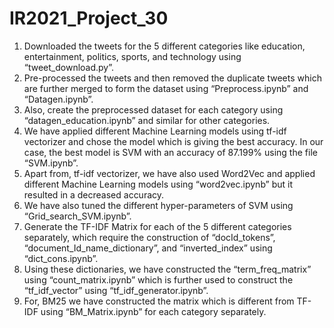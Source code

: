 # IR2021_Project_30

1.	Downloaded the tweets for the 5 different categories like education, entertainment, politics, sports, and technology using “tweet_download.py”.
2.	Pre-processed the tweets and then removed the duplicate tweets which are further merged to form the dataset using “Preprocess.ipynb” and “Datagen.ipynb”.
3.	Also, create the preprocessed dataset for each category using “datagen_education.ipynb” and similar for other categories.
4.	We have applied different Machine Learning models using tf-idf vectorizer and chose the model which is giving the best accuracy. In our case, the best model is SVM with an accuracy of 87.199% using the file “SVM.ipynb”.
5.	Apart from, tf-idf vectorizer, we have also used Word2Vec and applied different Machine Learning models using “word2vec.ipynb” but it resulted in a decreased accuracy.
6.	We have also tuned the different hyper-parameters of SVM using “Grid_search_SVM.ipynb”.
7.	Generate the TF-IDF Matrix for each of the 5 different categories separately, which require the construction of “docId_tokens”, “document_Id_name_dictionary”, and “inverted_index” using “dict_cons.ipynb”.
8.	Using these dictionaries, we have constructed the “term_freq_matrix” using “count_matrix.ipynb” which is further used to construct the “tf_idf_vector” using “tf_idf_generator.ipynb”.
9.	For, BM25 we have constructed the matrix which is different from TF-IDF using “BM_Matrix.ipynb” for each category separately.
